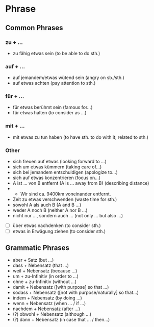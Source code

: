 # Phrase

## Common Phrases

### zu + ...

* zu fähig etwas sein \(to be able to do sth.\)

### auf + ...

* auf jemandem/etwas wütend sein \(angry on sb./sth.\)
* auf etwas achten \(pay attention to sth.\)

### für + ...

* für etwas berühmt sein \(famous for...\)
* für etwas halten \(to consider as ...\)

### mit + ...

* mit etwas zu tun haben \(to have sth. to do with it; related to sth.\)

### Other

* sich freuen auf etwas \(looking forward to ...\)
* sich um etwas kümmern \(taking care of...\)
* sich bei jemandem entschuldigen \(apologize to...\)
* sich auf etwas konzentrieren \(focus on...\)
* A ist ... von B entfernt \(A is ... away from B\) \(describing distance\)
* * Wir sind ca. 9400km voneinander entfernt.
* Zeit zu etwas verschwenden \(waste time for sth.\)
* sowohl A als auch B \(A and B ...\)
* weder A noch B \(neither A nor B ...\)
* nicht nur ..., sondern auch ... \(not only ... but also ...\)
* [ ] über etwas nachdenken \(to consider sth.\)
* [ ] etwas in Erwägung ziehen \(to consider sth.\)

## Grammatic Phrases

* aber + Satz \(but ...\)
* dass + Nebensatz \(that ...\)
* weil + Nebensatz \(because ...\)
* um + zu-Infinitiv \(in order to ...\)
* ohne + zu-Infinitiv \(without ...\)
* damit + Nebensatz \(\[with purpose\] so that ...\)
* sodass + Nebensatz \(\[not with purpose/naturally\] so that...\)
* indem + Nebensatz \(by doing ...\)
* wenn + Nebensatz \(when ... / if ...\)
* nachdem + Nebensatz \(after ...\)
* \(?\) obwohl + Nebensatz \(although ...\)
* \(?\) dann + Nebensatz \(in case that ... / then...\)

